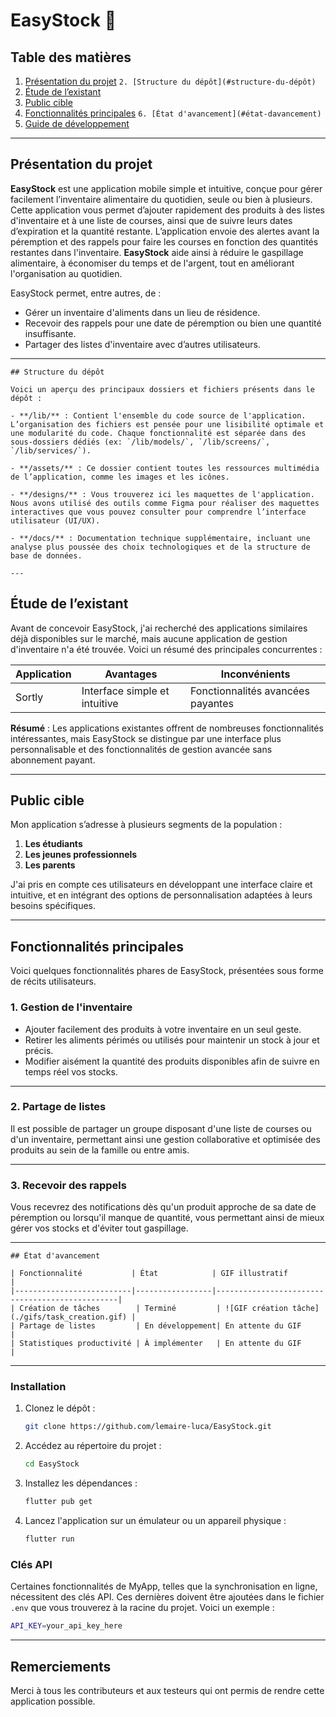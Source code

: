 # EasyStock 📝

## Table des matières

1. [Présentation du projet](#présentation-du-projet)
```2. [Structure du dépôt](#structure-du-dépôt)```
2. [Étude de l’existant](#étude-de-lexistant)
3. [Public cible](#public-cible)
4. [Fonctionnalités principales](#fonctionnalités-principales)
```6. [État d'avancement](#état-davancement)```
5. [Guide de développement](#guide-de-développement)

---

## Présentation du projet

**EasyStock** est une application mobile simple et intuitive, conçue pour gérer facilement l’inventaire alimentaire du quotidien, seule ou bien à plusieurs.
Cette application vous permet d’ajouter rapidement des produits à des listes d'inventaire et à une liste de courses, ainsi que de suivre leurs dates d’expiration et la quantité restante. L’application envoie des alertes avant la péremption et des rappels pour faire les courses en fonction des quantités restantes dans l'inventaire. **EasyStock** aide ainsi à réduire le gaspillage alimentaire, à économiser du temps et de l'argent, tout en améliorant l'organisation au quotidien.


EasyStock permet, entre autres, de :
- Gérer un inventaire d'aliments dans un lieu de résidence.
- Recevoir des rappels pour une date de péremption ou bien une quantité insuffisante.
- Partager des listes d'inventaire avec d’autres utilisateurs.
---
```
## Structure du dépôt

Voici un aperçu des principaux dossiers et fichiers présents dans le dépôt :

- **/lib/** : Contient l'ensemble du code source de l'application. L’organisation des fichiers est pensée pour une lisibilité optimale et une modularité du code. Chaque fonctionnalité est séparée dans des sous-dossiers dédiés (ex: `/lib/models/`, `/lib/screens/`, `/lib/services/`).
  
- **/assets/** : Ce dossier contient toutes les ressources multimédia de l’application, comme les images et les icônes.
  
- **/designs/** : Vous trouverez ici les maquettes de l'application. Nous avons utilisé des outils comme Figma pour réaliser des maquettes interactives que vous pouvez consulter pour comprendre l’interface utilisateur (UI/UX).

- **/docs/** : Documentation technique supplémentaire, incluant une analyse plus poussée des choix technologiques et de la structure de base de données.

---
```

## Étude de l’existant

Avant de concevoir EasyStock, j'ai recherché des applications similaires déjà disponibles sur le marché, mais aucune application de gestion d'inventaire n'a été trouvée. Voici un résumé des principales concurrentes :

| Application  | Avantages                                          | Inconvénients                                        |
|--------------|----------------------------------------------------|------------------------------------------------------|
| Sortly       | Interface simple et intuitive                      | Fonctionnalités avancées payantes                    |

**Résumé** : Les applications existantes offrent de nombreuses fonctionnalités intéressantes, mais EasyStock se distingue par une interface plus personnalisable et des fonctionnalités de gestion avancée sans abonnement payant.

---

## Public cible

Mon application s’adresse à plusieurs segments de la population :

1. **Les étudiants**
2. **Les jeunes professionnels**
3. **Les parents**

J'ai pris en compte ces utilisateurs en développant une interface claire et intuitive, et en intégrant des options de personnalisation adaptées à leurs besoins spécifiques.

---

## Fonctionnalités principales

Voici quelques fonctionnalités phares de EasyStock, présentées sous forme de récits utilisateurs.

### 1. Gestion de l'inventaire

- Ajouter facilement des produits à votre inventaire en un seul geste.
- Retirer les aliments périmés ou utilisés pour maintenir un stock à jour et précis.
- Modifier aisément la quantité des produits disponibles afin de suivre en temps réel vos stocks.

---

### 2. Partage de listes

Il est possible de partager un groupe disposant d'une liste de courses ou d'un inventaire, permettant ainsi une gestion collaborative et optimisée des produits au sein de la famille ou entre amis.

---

### 3. Recevoir des rappels 

Vous recevrez des notifications dès qu'un produit approche de sa date de péremption ou lorsqu'il manque de quantité, vous permettant ainsi de mieux gérer vos stocks et d'éviter tout gaspillage.

---
```
## État d'avancement

| Fonctionnalité           | État            | GIF illustratif                                |
|--------------------------|-----------------|------------------------------------------------|
| Création de tâches        | Terminé         | ![GIF création tâche](./gifs/task_creation.gif) |
| Partage de listes         | En développement| En attente du GIF                              |
| Statistiques productivité | À implémenter   | En attente du GIF                              |
```
---

### Installation

1. Clonez le dépôt :  
   ```bash
   git clone https://github.com/lemaire-luca/EasyStock.git
   ```
2. Accédez au répertoire du projet :  
   ```bash
   cd EasyStock
   ```
3. Installez les dépendances :  
   ```bash
   flutter pub get
   ```
4. Lancez l'application sur un émulateur ou un appareil physique :  
   ```bash
   flutter run
   ```
   
### Clés API

Certaines fonctionnalités de MyApp, telles que la synchronisation en ligne, nécessitent des clés API. Ces dernières doivent être ajoutées dans le fichier `.env` que vous trouverez à la racine du projet. Voici un exemple :

```bash
API_KEY=your_api_key_here
```

---

## Remerciements

Merci à tous les contributeurs et aux testeurs qui ont permis de rendre cette application possible.
```

